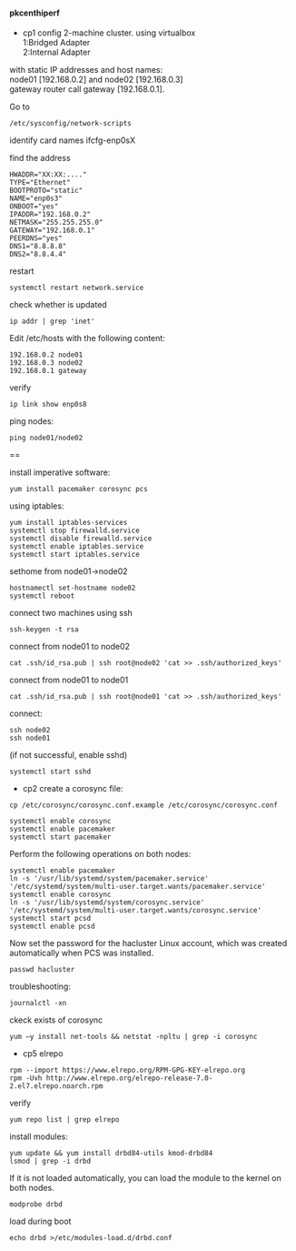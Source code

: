 #### pkcenthiperf
- cp1
config 2-machine cluster. using virtualbox  
1:Bridged Adapter  
2:Internal Adapter  

with static IP addresses and host names:  
node01 [192.168.0.2] and node02 [192.168.0.3]  
gateway router call gateway [192.168.0.1].

Go to
```
/etc/sysconfig/network-scripts
```
identify card names
ifcfg-enp0sX

find the address
```
HWADDR="XX:XX:...."
TYPE="Ethernet"
BOOTPROTO="static"
NAME="enp0s3"
ONBOOT="yes"
IPADDR="192.168.0.2"
NETMASK="255.255.255.0"
GATEWAY="192.168.0.1"
PEERDNS="yes"
DNS1="8.8.8.8"
DNS2="8.8.4.4"
```

restart
```
systemctl restart network.service
```

check whether is updated
```
ip addr | grep 'inet' 
```



Edit /etc/hosts with the following content:
```
192.168.0.2	node01
192.168.0.3	node02
192.168.0.1	gateway
```
verify
```
ip link show enp0s8
```



ping nodes:
```
ping node01/node02
```

==

install imperative software:
```
yum install pacemaker corosync pcs
```


using iptables:
```
yum install iptables-services
systemctl stop firewalld.service
systemctl disable firewalld.service
systemctl enable iptables.service
systemctl start iptables.service
```


sethome from node01->node02
```
hostnamectl set-hostname node02
systemctl reboot
```
connect two machines using ssh
```
ssh-keygen -t rsa
```

connect from node01 to node02
```
cat .ssh/id_rsa.pub | ssh root@node02 'cat >> .ssh/authorized_keys'
```

connect from node01 to node01
```
cat .ssh/id_rsa.pub | ssh root@node01 'cat >> .ssh/authorized_keys'
```

connect:
```
ssh node02
ssh node01
```

(if not successful, enable sshd)
```
systemctl start sshd
```



- cp2
create a corosync file:
```
cp /etc/corosync/corosync.conf.example /etc/corosync/corosync.conf
```
```
systemctl enable corosync
systemctl enable pacemaker
systemctl start pacemaker
```
Perform the following operations on both nodes:
```
systemctl enable pacemaker
ln -s '/usr/lib/systemd/system/pacemaker.service' '/etc/systemd/system/multi-user.target.wants/pacemaker.service'
systemctl enable corosync
ln -s '/usr/lib/systemd/system/corosync.service' '/etc/systemd/system/multi-user.target.wants/corosync.service'
systemctl start pcsd
systemctl enable pcsd
```
Now set the password for the hacluster Linux account, which was created automatically when PCS was installed.
```
passwd hacluster
```
troubleshooting:
```
journalctl -xn
```

ckeck exists of corosync

```
yum –y install net-tools && netstat -npltu | grep -i corosync
```





- cp5
elrepo
```
rpm --import https://www.elrepo.org/RPM-GPG-KEY-elrepo.org
rpm -Uvh http://www.elrepo.org/elrepo-release-7.0-2.el7.elrepo.noarch.rpm
```
verify
```
yum repo list | grep elrepo
```
install modules:
```
yum update && yum install drbd84-utils kmod-drbd84
lsmod | grep -i drbd
```

If it is not loaded automatically, you can load the module to the kernel on both nodes.
```
modprobe drbd
```
load during boot
```
echo drbd >/etc/modules-load.d/drbd.conf
```
